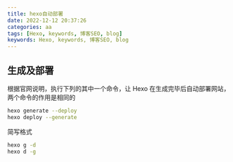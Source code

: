 ```yaml
---
title: hexo自动部署
date: 2022-12-12 20:37:26
categories: aa
tags: [Hexo, keywords, 博客SEO, blog]
keywords: Hexo, keywords, 博客SEO, blog
---
```


## 生成及部署
根据官网说明，执行下列的其中一个命令，让 Hexo 在生成完毕后自动部署网站，两个命令的作用是相同的
```bash
hexo generate --deploy
hexo deploy --generate
```
简写格式
```bash
hexo g -d
hexo d -g
```
